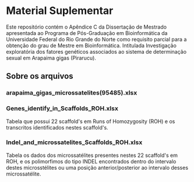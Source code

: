 # Material Suplementar

Este repositório contém o Apêndice C da Dissertação de Mestrado apresentada ao Programa de Pós-Graduação em Bioinformática
da Universidade Federal do Rio Grande do Norte como requisito parcial para a obtenção do grau de Mestre em Bioinformática. 
Intitulada Investigação exploratória dos fatores genéticos associados ao sistema de determinação sexual em Arapaima gigas (Pirarucu).

## Sobre os arquivos

### arapaima_gigas_microssatelites(95485).xlsx


### Genes_identify_in_Scaffolds_ROH.xlsx	

Tabela que possui 22 scaffold's em Runs of Homozygosity (ROH) e os transcritos identificados nestes scaffold's.

### Indel_and_microssatelites_Scaffolds_ROH.xlsx	

Tabela os dados dos microssatélites presentes nestes 22 scaffold's em ROH, e os polimorfimos do tipo INDEL encontrados dentro do intervalo destes microsstélites ou uma posição anterior/posterior ao intervalo desses microssatélite.

